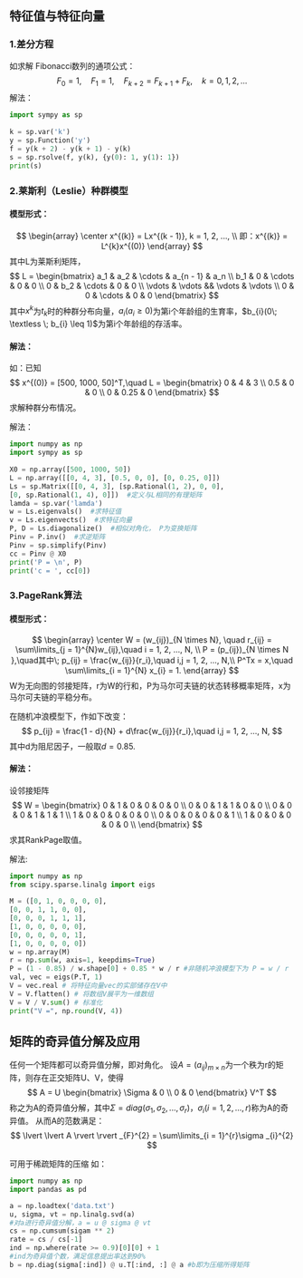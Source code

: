 ## 特征值与特征向量
### 1.差分方程
如求解 Fibonacci数列的通项公式：
$$
F_0 = 1,\quad F_1 = 1,\quad F_{k + 2} = F_{k + 1} + F_k,\quad k = 0, 1, 2, ... 
$$
解法：
```python
import sympy as sp  
  
k = sp.var('k')  
y = sp.Function('y')  
f = y(k + 2) - y(k + 1) - y(k)  
s = sp.rsolve(f, y(k), {y(0): 1, y(1): 1})  
print(s)
```

### 2.莱斯利（Leslie）种群模型
#### 模型形式：
$$
\begin{array}
\center
x^{(k)} = Lx^{(k - 1)}, k = 1, 2, ..., \\
即：x^{(k)} = L^{k}x^{(0)}
\end{array}
$$
其中L为莱斯利矩阵，
$$
L = 
\begin{bmatrix}
a_1 & a_2 & \cdots & a_{n - 1} & a_n \\
b_1 & 0 & \cdots & 0 & 0 \\
0 & b_2 & \cdots & 0 & 0 \\
\vdots & \vdots && \vdots & \vdots \\
0 & 0 & \cdots & 0 & 0
\end{bmatrix}
$$
其中$x^{k}$为$t_k$时的种群分布向量，$a_{i}(a_{i} \geq 0)$为第i个年龄组的生育率，$b_{i}(0\; \textless \; b_{i} \leq 1)$为第i个年龄组的存活率。

#### 解法：
如：已知
$$
x^{(0)} = [500, 1000, 50]^T,\quad L = 
\begin{bmatrix}
0 & 4 & 3 \\
0.5 & 0 & 0 \\
0 & 0.25 & 0
\end{bmatrix}
$$
求解种群分布情况。

解法：
```python
import numpy as np  
import sympy as sp  
  
X0 = np.array([500, 1000, 50])  
L = np.array([[0, 4, 3], [0.5, 0, 0], [0, 0.25, 0]])  
Ls = sp.Matrix([[0, 4, 3], [sp.Rational(1, 2), 0, 0],  
[0, sp.Rational(1, 4), 0]])  #定义与L相同的有理矩阵
lamda = sp.var('lamda')  
w = Ls.eigenvals()  #求特征值
v = Ls.eigenvects()  #求特征向量
P, D = Ls.diagonalize()  #相似对角化， P为变换矩阵
Pinv = P.inv()  #求逆矩阵
Pinv = sp.simplify(Pinv)   
cc = Pinv @ X0  
print('P = \n', P)  
print('c = ', cc[0])
```

### 3.PageRank算法
#### 模型形式：
$$
\begin{array}
\center
W = (w_{ij})_{N \times N}, \quad r_{ij} = \sum\limits_{j = 1}^{N}w_{ij},\quad i = 1, 2, ..., N, \\
P = (p_{ij})_{N \times N },\quad其中\; p_{ij} = \frac{w_{ij}}{r_i},\quad i,j = 1, 2, ..., N,\\
P^Tx = x,\quad \sum\limits_{i = 1}^{N} x_{i} = 1.
\end{array}
$$
W为无向图的邻接矩阵，r为W的行和，P为马尔可夫链的状态转移概率矩阵，x为马尔可夫链的平稳分布。

在随机冲浪模型下，作如下改变：
$$
p_{ij} = \frac{1 - d}{N} + d\frac{w_{ij}}{r_i},\quad i,j = 1, 2, ..., N,
$$
其中d为阻尼因子，一般取$d = 0.85$.

#### 解法：
设邻接矩阵
$$
W =
\begin{bmatrix}
0 & 1 & 0 & 0 & 0 & 0 \\
0 & 0 & 1 & 1 & 0 & 0 \\
0 & 0 & 0 & 1 & 1 & 1 \\
1 & 0 & 0 & 0 & 0 & 0 \\
0 & 0 & 0 & 0 & 0 & 1 \\
1 & 0 & 0 & 0 & 0 & 0 \\
\end{bmatrix}
$$
求其RankPage取值。

解法:
```python
import numpy as np  
from scipy.sparse.linalg import eigs  
  
M = ([0, 1, 0, 0, 0, 0],  
[0, 0, 1, 1, 0, 0],  
[0, 0, 0, 1, 1, 1],  
[1, 0, 0, 0, 0, 0],  
[0, 0, 0, 0, 0, 1],  
[1, 0, 0, 0, 0, 0])  
w = np.array(M)  
r = np.sum(w, axis=1, keepdims=True)  
P = (1 - 0.85) / w.shape[0] + 0.85 * w / r #非随机冲浪模型下为 P = w / r
val, vec = eigs(P.T, 1)  
V = vec.real # 将特征向量vec的实部储存在V中  
V = V.flatten() # 将数组V展平为一维数组  
V = V / V.sum() # 标准化  
print("V =", np.round(V, 4))
```

## 矩阵的奇异值分解及应用
任何一个矩阵都可以奇异值分解，即对角化。
设$A = (a_{ij})_{m \times n}$为一个秩为r的矩阵，则存在正交矩阵U、V，使得
$$
A = U
\begin{bmatrix}
\Sigma & 0 \\
0 & 0
\end{bmatrix}
V^T
$$
称之为A的奇异值分解，其中$\Sigma = diag(\sigma_1, \sigma_2, ..., \sigma_r)$，$\sigma_i(i = 1, 2, ..., r)$称为A的奇异值。
从而A的范数满足：
$$
\lvert \lvert A \rvert \rvert _{F}^{2} = \sum\limits_{i = 1}^{r}\sigma _{i}^{2}
$$

可用于稀疏矩阵的压缩
如：
```python
import numpy as np
import pandas as pd

a = np.loadtex('data.txt')
u, sigma, vt = np.linalg.svd(a) 
#对a进行奇异值分解，a = u @ sigma @ vt
cs = np.cumsum(sigam ** 2) 
rate = cs / cs[-1]
ind = np.where(rate >= 0.9)[0][0] + 1
#ind为奇异值个数，满足信息提出率达到90%
b = np.diag(sigma[:ind]) @ u.T[:ind, :] @ a #b即为压缩所得矩阵
```